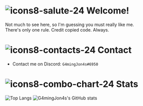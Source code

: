# ![icons8-salute-24](https://user-images.githubusercontent.com/40526179/205460806-60952d8e-8626-4820-b093-dbecd19d54fd.png) Welcome!
Not much to see here, so I'm guessing you must really like me. <br>
There's only one rule. Credit copied code. Always.

# ![icons8-contacts-24](https://user-images.githubusercontent.com/40526179/205460584-bcd5d388-7f64-44e9-a2fe-a51fc9048c04.png) Contact 
- Contact me on Discord: `G4mingJon4s#6950`


# ![icons8-combo-chart-24](https://user-images.githubusercontent.com/40526179/205460752-f1e2bbd8-70e9-4f04-bbb1-c43f42108d2b.png) Stats
![Top Langs](https://github-readme-stats-sigma-five.vercel.app/api/top-langs/?username=g4mingjon4s&theme=tokyonight&layout=compact)
![G4mingJon4s's GitHub stats](https://github-readme-stats-sigma-five.vercel.app/api?username=g4mingjon4s&theme=tokyonight&show_icons=true&hide=issues,contribs)
